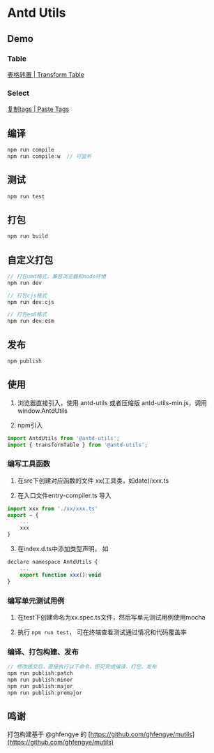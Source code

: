 # Antd Utils

## Demo

### Table

[表格转置 | Transform Table](https://xunge0613.github.io/antd-utils/demo/src-demos-transform-table)

### Select

[复制tags | Paste Tags](https://xunge0613.github.io/antd-utils/demo/src-demos-paste-tags)

## 编译

``` javascript
npm run compile
npm run compile:w  // 可监听
```

## 测试

``` javascript
npm run test
```

## 打包

``` javascript
npm run build
```

## 自定义打包

``` javascript
// 打包umd格式，兼容浏览器和node环境
npm run dev

// 打包cjs格式
npm run dev:cjs

// 打包es6格式
npm run dev:esm
```

## 发布

``` javascript
npm publish
```

## 使用

1. 浏览器直接引入，使用 antd-utils 或者压缩版 antd-utils-min.js，调用 window.AntdUtils

2. npm引入

``` javascript
import AntdUtils from '@antd-utils';
import { transformTable } from '@antd-utils';
```

### 编写工具函数

1. 在src下创建对应函数的文件 xx(工具类，如date)/xxx.ts

2. 在入口文件entry-compiler.ts 导入

``` javascript
import xxx from './xx/xxx.ts'
export = {
    ...
    xxx
}
```

3. 在index.d.ts中添加类型声明， 如

``` javascript
declare namespace AntdUtils {
    ...
    export function xxx():void
}
```

### 编写单元测试用例

1. 在test下创建命名为xx.spec.ts文件，然后写单元测试用例使用mocha

2. 执行 ```npm run test```， 可在终端查看测试通过情况和代码覆盖率

### 编译、打包构建、发布

``` javascript
// 修改提交后，直接执行以下命令，即可完成编译、打包、发布
npm run publish:patch 
npm run publish:minor
npm run publish:major
npm run publish:premajor
```

## 鸣谢

打包构建基于 @ghfengye 的 [https://github.com/ghfengye/mutils](https://github.com/ghfengye/mutils)
